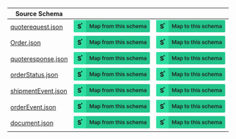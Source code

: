 | Source Schema                                                                                                             |                                                                                                                                                                                                                                                                                           |                                                                                                                                                                                                                                                                                     |
| ------------------------------------------------------------------------------------------------------------------------- | ----------------------------------------------------------------------------------------------------------------------------------------------------------------------------------------------------------------------------------------------------------------------------------------- | ----------------------------------------------------------------------------------------------------------------------------------------------------------------------------------------------------------------------------------------------------------------------------------- |
| [quoterequest.json](https://raw.githubusercontent.com/Stedi/registry/main/schemas/xpoLogistics/1.0.0/quoterequest.json)   | [![Map from this schema](/images/MapFromThisSchema.svg)](https://terminal.stedi.com/mappings/import?name=Mapping%20from%20XpoLogistics's%20quoterequest%20schema&source_json_schema=https://raw.githubusercontent.com/Stedi/registry/main/schemas/xpoLogistics/1.0.0/quoterequest.json)   | [![Map to this schema](/images/MapToThisSchema.svg)](https://terminal.stedi.com/mappings/import?name=Mapping%20to%20XpoLogistics's%20quoterequest%20schema&target_json_schema=https://raw.githubusercontent.com/Stedi/registry/main/schemas/xpoLogistics/1.0.0/quoterequest.json)   |
| [Order.json](https://raw.githubusercontent.com/Stedi/registry/main/schemas/xpoLogistics/1.0.0/Order.json)                 | [![Map from this schema](/images/MapFromThisSchema.svg)](https://terminal.stedi.com/mappings/import?name=Mapping%20from%20XpoLogistics's%20Order%20schema&source_json_schema=https://raw.githubusercontent.com/Stedi/registry/main/schemas/xpoLogistics/1.0.0/Order.json)                 | [![Map to this schema](/images/MapToThisSchema.svg)](https://terminal.stedi.com/mappings/import?name=Mapping%20to%20XpoLogistics's%20Order%20schema&target_json_schema=https://raw.githubusercontent.com/Stedi/registry/main/schemas/xpoLogistics/1.0.0/Order.json)                 |
| [quoteresponse.json](https://raw.githubusercontent.com/Stedi/registry/main/schemas/xpoLogistics/1.0.0/quoteresponse.json) | [![Map from this schema](/images/MapFromThisSchema.svg)](https://terminal.stedi.com/mappings/import?name=Mapping%20from%20XpoLogistics's%20quoteresponse%20schema&source_json_schema=https://raw.githubusercontent.com/Stedi/registry/main/schemas/xpoLogistics/1.0.0/quoteresponse.json) | [![Map to this schema](/images/MapToThisSchema.svg)](https://terminal.stedi.com/mappings/import?name=Mapping%20to%20XpoLogistics's%20quoteresponse%20schema&target_json_schema=https://raw.githubusercontent.com/Stedi/registry/main/schemas/xpoLogistics/1.0.0/quoteresponse.json) |
| [orderStatus.json](https://raw.githubusercontent.com/Stedi/registry/main/schemas/xpoLogistics/1.0.0/orderStatus.json)     | [![Map from this schema](/images/MapFromThisSchema.svg)](https://terminal.stedi.com/mappings/import?name=Mapping%20from%20XpoLogistics's%20orderStatus%20schema&source_json_schema=https://raw.githubusercontent.com/Stedi/registry/main/schemas/xpoLogistics/1.0.0/orderStatus.json)     | [![Map to this schema](/images/MapToThisSchema.svg)](https://terminal.stedi.com/mappings/import?name=Mapping%20to%20XpoLogistics's%20orderStatus%20schema&target_json_schema=https://raw.githubusercontent.com/Stedi/registry/main/schemas/xpoLogistics/1.0.0/orderStatus.json)     |
| [shipmentEvent.json](https://raw.githubusercontent.com/Stedi/registry/main/schemas/xpoLogistics/1.0.0/shipmentEvent.json) | [![Map from this schema](/images/MapFromThisSchema.svg)](https://terminal.stedi.com/mappings/import?name=Mapping%20from%20XpoLogistics's%20shipmentEvent%20schema&source_json_schema=https://raw.githubusercontent.com/Stedi/registry/main/schemas/xpoLogistics/1.0.0/shipmentEvent.json) | [![Map to this schema](/images/MapToThisSchema.svg)](https://terminal.stedi.com/mappings/import?name=Mapping%20to%20XpoLogistics's%20shipmentEvent%20schema&target_json_schema=https://raw.githubusercontent.com/Stedi/registry/main/schemas/xpoLogistics/1.0.0/shipmentEvent.json) |
| [orderEvent.json](https://raw.githubusercontent.com/Stedi/registry/main/schemas/xpoLogistics/1.0.0/orderEvent.json)       | [![Map from this schema](/images/MapFromThisSchema.svg)](https://terminal.stedi.com/mappings/import?name=Mapping%20from%20XpoLogistics's%20orderEvent%20schema&source_json_schema=https://raw.githubusercontent.com/Stedi/registry/main/schemas/xpoLogistics/1.0.0/orderEvent.json)       | [![Map to this schema](/images/MapToThisSchema.svg)](https://terminal.stedi.com/mappings/import?name=Mapping%20to%20XpoLogistics's%20orderEvent%20schema&target_json_schema=https://raw.githubusercontent.com/Stedi/registry/main/schemas/xpoLogistics/1.0.0/orderEvent.json)       |
| [document.json](https://raw.githubusercontent.com/Stedi/registry/main/schemas/xpoLogistics/1.0.0/document.json)           | [![Map from this schema](/images/MapFromThisSchema.svg)](https://terminal.stedi.com/mappings/import?name=Mapping%20from%20XpoLogistics's%20document%20schema&source_json_schema=https://raw.githubusercontent.com/Stedi/registry/main/schemas/xpoLogistics/1.0.0/document.json)           | [![Map to this schema](/images/MapToThisSchema.svg)](https://terminal.stedi.com/mappings/import?name=Mapping%20to%20XpoLogistics's%20document%20schema&target_json_schema=https://raw.githubusercontent.com/Stedi/registry/main/schemas/xpoLogistics/1.0.0/document.json)           |